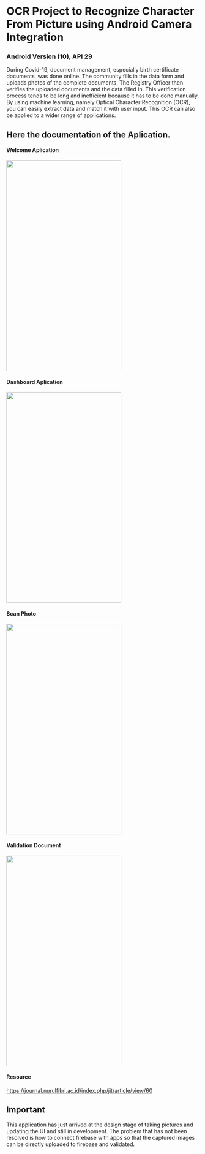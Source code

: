 # OCR Project to Recognize Character From Picture using Android Camera Integration
### Android Version (10), API 29

During Covid-19, document management, especially birth certificate documents, was done online. The community fills in the data form and uploads photos of the complete documents. The Registry Officer then verifies the uploaded documents and the data filled in. This verification process tends to be long and inefficient because it has to be done manually. By using machine learning, namely Optical Character Recognition (OCR), you can easily extract data and match it with user input. This OCR can also be applied to a wider range of applications.

## Here the documentation of the Aplication.
#### Welcome Aplication

<img src="https://user-images.githubusercontent.com/66357421/121186308-88773f80-c899-11eb-800f-b29375861137.png" width="300" height="550" >

#### Dashboard Aplication

<img src="https://user-images.githubusercontent.com/66357421/121186315-890fd600-c899-11eb-8171-0380a0aee214.png" width="300" height="550" >

#### Scan Photo

<img src="https://user-images.githubusercontent.com/66357421/121186290-844b2200-c899-11eb-8b57-8e3e2511d8b2.png" width="300" height="550" >

#### Validation Document

<img src="https://user-images.githubusercontent.com/66357421/121186304-87461280-c899-11eb-8725-232327669089.png" width="300" height="550" >

#### Resource
https://journal.nurulfikri.ac.id/index.php/jit/article/view/60


## Important 
This application has just arrived at the design stage of taking pictures and updating the UI and still in development. The problem that has not been resolved is how to connect firebase with apps so that the captured images can be directly uploaded to firebase and validated.
